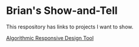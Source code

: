 # Brian's Show-and-Tell

This respository has links to projects I want to show.

[Algorithmic Responsive Design Tool](http://www.tarptiedown.com/response/response-tool.html)
